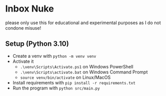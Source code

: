 # Inbox Nuke
please only use this for educational and experimental purposes as I do not condone misuse!

## Setup (Python 3.10)
* Create a venv with `python -m venv venv`
* Activate it
  * `.\venv\Scripts\Activate.ps1` on Windows PowerShell
  * `.\venv\Scripts\activate.bat` on Windows Command Prompt
  * `source venv/bin/activate` on Linux/MacOS
* Install requirements with `pip install -r requirements.txt`
* Run the program with `python src/main.py`
